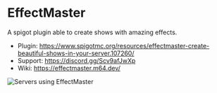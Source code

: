 # EffectMaster 

A spigot plugin able to create shows with amazing effects.

- Plugin: https://www.spigotmc.org/resources/effectmaster-create-beautiful-shows-in-your-server.107260/
- Support: https://discord.gg/Scv9afJwXp
- Wiki: https://effectmaster.m64.dev/

![Servers using EffectMaster](https://bstats.org/signatures/bukkit/EffectMaster.svg)

